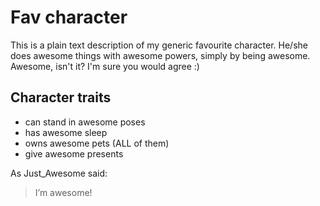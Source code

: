 # Fav character

This is a plain text description of my generic favourite character. He/she does awesome things with awesome powers, simply by being awesome. Awesome, isn't it? I'm sure you would agree :)

## Character traits

* can stand in awesome poses
* has awesome sleep
* owns awesome pets (ALL of them)
* give awesome presents

As Just_Awesome said:
> I’m awesome!